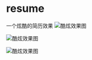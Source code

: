 # resume
一个炫酷的简历效果
![酷炫效果图](https://github.com/guyuleo/imgRepository/blob/master/img/resume1.png "效果图")

![酷炫效果图](https://github.com/guyuleo/imgRepository/blob/master/img/resume2.png "效果图")

![酷炫效果图](https://github.com/guyuleo/imgRepository/blob/master/img/resume3.png "效果图")
